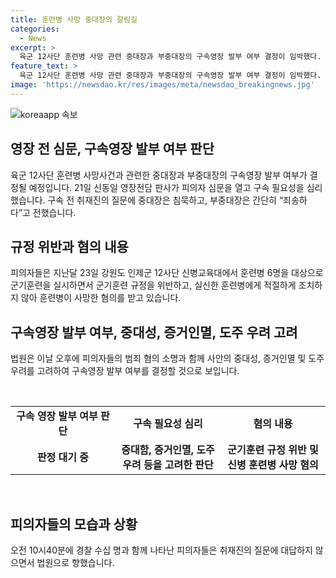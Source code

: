 ```yaml
---
title: 훈련병 사망 중대장의 갈림길
categories:
  - News
excerpt: >
  육군 12사단 훈련병 사망 관련 중대장과 부중대장의 구속영장 발부 여부 결정이 임박했다. 신동일 영장전담 판사가 피의자 심문을 진행하며 구속 필요성을 고려할 예정이며, 피의자들은 혐의를 인정하고 유족에게 왜 연락했는지에 대한 질문에 중대장은 침묵하고, 부중대장은 죄송하다고 짧게 언급했다. 법원은 사안의 중대성과 구속 필요성을 고려하여 오후 구속영장 발부 여부를 결정할 예정이다. 피의자들은 군기훈련 규정 위반과 훈련병의 숨음에 관련된 혐의를 받고 있다.
feature_text: >
  육군 12사단 훈련병 사망 관련 중대장과 부중대장의 구속영장 발부 여부 결정이 임박했다. 신동일 영장전담 판사가 피의자 심문을 진행하며 구속 필요성을 고려할 예정이며, 피의자들은 혐의를 인정하고 유족에게 왜 연락했는지에 대한 질문에 중대장은 침묵하고, 부중대장은 죄송하다고 짧게 언급했다. 법원은 사안의 중대성과 구속 필요성을 고려하여 오후 구속영장 발부 여부를 결정할 예정이다. 피의자들은 군기훈련 규정 위반과 훈련병의 숨음에 관련된 혐의를 받고 있다.
image: 'https://newsdao.kr/res/images/meta/newsdao_breakingnews.jpg'
---
```


<p><img src="https://newsdao.kr/res/images/meta/newsdao_breakingnews.jpg" alt="koreaapp 속보" /></p>

<h2 data-ke-size="size26">영장 전 심문, 구속영장 발부 여부 판단</h2>

<p data-ke-size="size16">육군 12사단 훈련병 사망사건과 관련한 중대장과 부중대장의 구속영장 발부 여부가 결정될 예정입니다. 21일 신동일 영장전담 판사가 피의자 심문을 열고 구속 필요성을 심리했습니다. 구속 전 취재진의 질문에 중대장은 침묵하고, 부중대장은 간단히 “죄송하다”고 전했습니다.</p>

<h2 data-ke-size="size26">규정 위반과 혐의 내용</h2>

<p data-ke-size="size16">피의자들은 지난달 23일 강원도 인제군 12사단 신병교육대에서 훈련병 6명을 대상으로 군기훈련을 실시하면서 군기훈련 규정을 위반하고, 실신한 훈련병에게 적절하게 조치하지 않아 훈련병이 사망한 혐의를 받고 있습니다.</p>

<h2 data-ke-size="size26">구속영장 발부 여부, 중대성, 증거인멸, 도주 우려 고려</h2>

<p data-ke-size="size16">법원은 이날 오후에 피의자들의 범죄 혐의 소명과 함께 사안의 중대성, 증거인멸 및 도주 우려를 고려하여 구속영장 발부 여부를 결정할 것으로 보입니다.</p>

<p data-ke-size="size16">&nbsp;</p>

<table>
    <tbody>
        <tr>
            <td style="text-align: center; width: 155px; height: 20px;"><b>구속 영장 발부 여부 판단</b></td>
            <td style="text-align: center; width: 155px; height: 20px;"><b>구속 필요성 심리</b></td>
            <td style="text-align: center; width: 155px; height: 20px;"><b>혐의 내용</b></td>
        </tr>
        <tr>
            <td style="text-align: center; height: 17px;"><b>판정 대기 중</b></td>
            <td style="text-align: center; height: 17px;"><b>중대함, 증거인멸, 도주 우려 등을 고려한 판단</b></td>
            <td style="text-align: center; height: 17px;"><b>군기훈련 규정 위반 및 신병 훈련병 사망 혐의</b></td>
        </tr>
    </tbody>
</table>

<p data-ke-size="size16">&nbsp;</p>

<h2 data-ke-size="size26">피의자들의 모습과 상황</h2>

<p data-ke-size="size16">오전 10시40분에 경찰 수십 명과 함께 나타난 피의자들은 취재진의 질문에 대답하지 않으면서 법원으로 향했습니다.</p>

<p data-ke-size="size16">&nbsp;</p>

